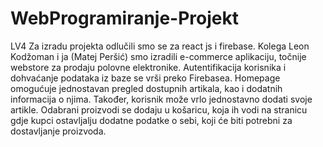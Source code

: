 # WebProgramiranje-Projekt
LV4
Za izradu projekta odlučili smo se za react js i firebase. 
Kolega Leon Kodžoman i ja (Matej Peršić) smo izradili e-commerce aplikaciju, točnije
webstore za prodaju polovne elektronike. Autentifikacija korisnika i dohvaćanje podataka
iz baze se vrši preko Firebasea. Homepage omogućuje jednostavan pregled dostupnih artikala,
kao i dodatnih informacija o njima. Također, korisnik može vrlo jednostavno dodati svoje artikle.
Odabrani proizvodi se dodaju u košaricu, koja ih vodi na stranicu gdje kupci ostavljalju dodatne 
podatke o sebi, koji će biti potrebni za dostavljanje proizvoda.

